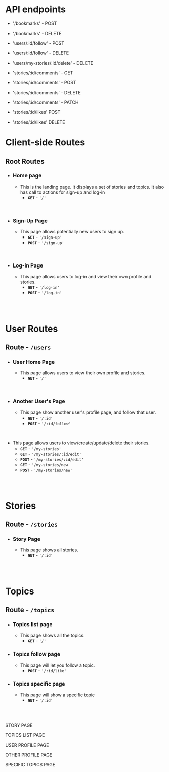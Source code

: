 # API endpoints
- '/bookmarks' - POST
- '/bookmarks' - DELETE

- 'users/:id/follow' - POST
- 'users/:id/follow' - DELETE
- 'users/my-stories/:id/delete' - DELETE

- 'stories/:id/comments' - GET
- 'stories/:id/comments' - POST
- 'stories/:id/comments' - DELETE
- 'stories/:id/comments' - PATCH

- 'stories/:id/likes' POST
- 'stories/:id/likes' DELETE


# Client-side Routes

## Root Routes
- ### Home page
    - This is the landing page. It displays a set of stories and topics. It also has call to actions for sign-up and log-in
	    - **`GET`** - `'/'`

<br>

- ### Sign-Up Page
    - This page allows potentially new users to sign up.
		- **`GET`** - `'/sign-up'`
		- **`POST`** - `'/sign-up'`

<br>

- ### Log-in Page
	- This page allows users to log-in and view their own profile and stories.
		- **`GET`** - `'/log-in'`
		- **`POST`** - `'/log-in'`

<br>
<br>

# User Routes
## Route - `/users`
- ### User Home Page
	- This page allows users to view their own profile and stories.
		- **`GET`** - `'/'`

<br>

- ### Another User's Page
	- This page show another user's profile page, and follow that user.
		- **`GET`** - `'/:id'`
		- **`POST`** - `'/:id/follow'`

<br>


- This page allows users to view/create/update/delete their stories.
	- **`GET`** - `'/my-stories'`
	- **`GET`** - `'/my-stories/:id/edit'`
	- **`POST`** - `'/my-stories/:id/edit'`
	- **`GET`** - `'/my-stories/new'`
	- **`POST`** - `'/my-stories/new'`


<br>
<br>

# Stories
## Route - `/stories`

- ### Story Page
    - This page shows all stories.
		- **`GET`** - `'/:id'`

<br>
<br>

# Topics
## Route - `/topics`

- ### Topics list page
	- This page shows all the topics.
		- **`GET`** - `'/'`
- ### Topics follow page
	- This page will let you follow a topic.
		- **`POST`** - `'/:id/like'`
- ### Topics specific page
	- This page will show a specific topic
		- **`GET`** - `'/:id'`

<br>
<br>




STORY PAGE

TOPICS LIST PAGE

USER PROFILE PAGE

OTHER PROFILE PAGE

SPECIFIC TOPICS PAGE
